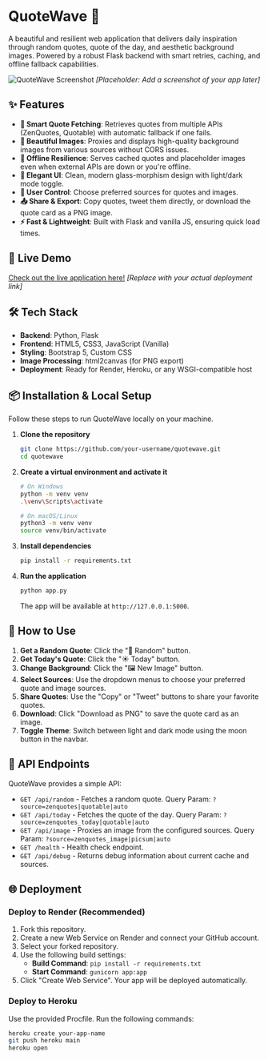 # QuoteWave 🌊

A beautiful and resilient web application that delivers daily inspiration through random quotes, quote of the day, and aesthetic background images. Powered by a robust Flask backend with smart retries, caching, and offline fallback capabilities.

![QuoteWave Screenshot](https://via.placeholder.com/800x400.png?text=QuoteWave+Screenshot+Placeholder) 
*[Placeholder: Add a screenshot of your app later]*

## ✨ Features

- **📜 Smart Quote Fetching**: Retrieves quotes from multiple APIs (ZenQuotes, Quotable) with automatic fallback if one fails.
- **🌅 Beautiful Images**: Proxies and displays high-quality background images from various sources without CORS issues.
- **💪 Offline Resilience**: Serves cached quotes and placeholder images even when external APIs are down or you're offline.
- **🎨 Elegant UI**: Clean, modern glass-morphism design with light/dark mode toggle.
- **🔧 User Control**: Choose preferred sources for quotes and images.
- **📤 Share & Export**: Copy quotes, tweet them directly, or download the quote card as a PNG image.
- **⚡ Fast & Lightweight**: Built with Flask and vanilla JS, ensuring quick load times.

## 🚀 Live Demo

[Check out the live application here!](https://your-render-heroku-link-here.herokuapp.com/) 
*[Replace with your actual deployment link]*

## 🛠️ Tech Stack

- **Backend**: Python, Flask
- **Frontend**: HTML5, CSS3, JavaScript (Vanilla)
- **Styling**: Bootstrap 5, Custom CSS
- **Image Processing**: html2canvas (for PNG export)
- **Deployment**: Ready for Render, Heroku, or any WSGI-compatible host

## 📦 Installation & Local Setup

Follow these steps to run QuoteWave locally on your machine.

1.  **Clone the repository**
    ```bash
    git clone https://github.com/your-username/quotewave.git
    cd quotewave
    ```

2.  **Create a virtual environment and activate it**
    ```bash
    # On Windows
    python -m venv venv
    .\venv\Scripts\activate

    # On macOS/Linux
    python3 -m venv venv
    source venv/bin/activate
    ```

3.  **Install dependencies**
    ```bash
    pip install -r requirements.txt
    ```

4.  **Run the application**
    ```bash
    python app.py
    ```
    The app will be available at `http://127.0.0.1:5000`.

## 🎯 How to Use

1.  **Get a Random Quote**: Click the "🎲 Random" button.
2.  **Get Today's Quote**: Click the "☀️ Today" button.
3.  **Change Background**: Click the "🖼️ New Image" button.
4.  **Select Sources**: Use the dropdown menus to choose your preferred quote and image sources.
5.  **Share Quotes**: Use the "Copy" or "Tweet" buttons to share your favorite quotes.
6.  **Download**: Click "Download as PNG" to save the quote card as an image.
7.  **Toggle Theme**: Switch between light and dark mode using the moon button in the navbar.

## 🔌 API Endpoints

QuoteWave provides a simple API:

- `GET /api/random` - Fetches a random quote. Query Param: `?source=zenquotes|quotable|auto`
- `GET /api/today` - Fetches the quote of the day. Query Param: `?source=zenquotes_today|quotable|auto`
- `GET /api/image` - Proxies an image from the configured sources. Query Param: `?source=zenquotes_image|picsum|auto`
- `GET /health` - Health check endpoint.
- `GET /api/debug` - Returns debug information about current cache and sources.

## 🌐 Deployment

### Deploy to Render (Recommended)
1.  Fork this repository.
2.  Create a new Web Service on Render and connect your GitHub account.
3.  Select your forked repository.
4.  Use the following build settings:
    - **Build Command**: `pip install -r requirements.txt`
    - **Start Command**: `gunicorn app:app`
5.  Click "Create Web Service". Your app will be deployed automatically.

### Deploy to Heroku
Use the provided Procfile. Run the following commands:
```bash
heroku create your-app-name
git push heroku main
heroku open

